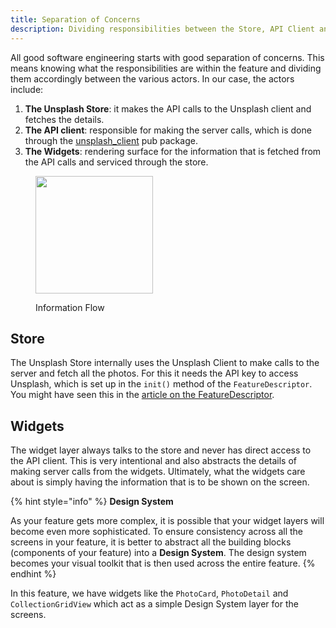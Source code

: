 ```yaml
---
title: Separation of Concerns
description: Dividing responsibilities between the Store, API Client and Widgets
---
```


All good software engineering starts with good separation of concerns. This
means knowing what the responsibilities are within the feature and dividing them
accordingly between the various actors. In our case, the actors include:

1. **The Unsplash Store**: it makes the API calls to the Unsplash client and
   fetches the details.
2. **The API client**: responsible for making the server calls, which is done
   through the [unsplash_client](https://pub.dev/packages/unsplash_client) pub
   package.
3. **The Widgets**: rendering surface for the information that is fetched from
   the API calls and serviced through the store.

<figure><img src="../../.gitbook/assets/image (2).png" alt="" width="188"><figcaption><p>Information Flow</p></figcaption></figure>

## Store

The Unsplash Store internally uses the Unsplash Client to make calls to the
server and fetch all the photos. For this it needs the API key to access
Unsplash, which is set up in the `init()` method of the `FeatureDescriptor`. You
might have seen this in the
[article on the FeatureDescriptor](the-featuredescriptor.md).

## Widgets

The widget layer always talks to the store and never has direct access to the
API client. This is very intentional and also abstracts the details of making
server calls from the widgets. Ultimately, what the widgets care about is simply
having the information that is to be shown on the screen.

{% hint style="info" %} **Design System**

As your feature gets more complex, it is possible that your widget layers will
become even more sophisticated. To ensure consistency across all the screens in
your feature, it is better to abstract all the building blocks (components of
your feature) into a **Design System**. The design system becomes your visual
toolkit that is then used across the entire feature.&#x20; {% endhint %}

In this feature, we have widgets like the `PhotoCard`, `PhotoDetail` and
`CollectionGridView` which act as a simple Design System layer for the screens.
